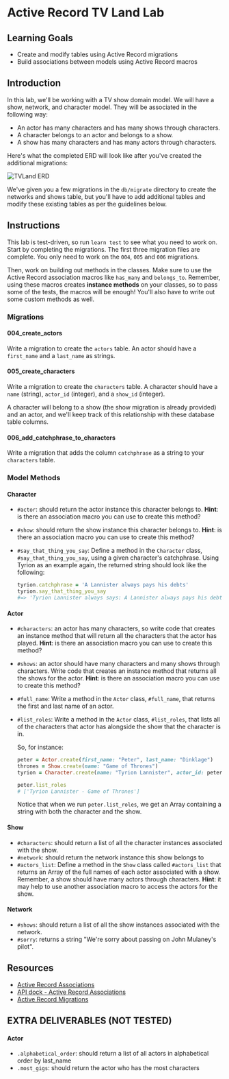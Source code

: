 # Active Record TV Land Lab

## Learning Goals

- Create and modify tables using Active Record migrations
- Build associations between models using Active Record macros

## Introduction

In this lab, we'll be working with a TV show domain model. We will have a show,
network, and character model. They will be associated in the following way:

- An actor has many characters and has many shows through characters.
- A character belongs to an actor and belongs to a show.
- A show has many characters and has many actors through characters.

Here's what the completed ERD will look like after you've created the additional
migrations:

![TVLand ERD](https://curriculum-content.s3.amazonaws.com/phase-3/active-record-associations-tvland-lab/tvland-erd.png)

We've given you a few migrations in the `db/migrate` directory to create the
networks and shows table, but you'll have to add additional tables and modify
these existing tables as per the guidelines below.

## Instructions

This lab is test-driven, so run `learn test` to see what you need to work on.
Start by completing the migrations. The first three migration files are
complete. You only need to work on the `004`, `005` and `006` migrations.

Then, work on building out methods in the classes. Make sure to use the Active Record
association macros like `has_many` and `belongs_to`. Remember, using these macros
creates **instance methods** on your classes, so to pass some of the tests, the macros
will be enough! You'll also have to write out some custom methods as well.

### Migrations

#### 004_create_actors

Write a migration to create the `actors` table. An actor should have a
`first_name` and a `last_name` as strings.

#### 005_create_characters

Write a migration to create the `characters` table. A character should have a
`name` (string), `actor_id` (integer), and a `show_id` (integer).

A character will belong to a show (the show migration is already provided) and
an actor, and we'll keep track of this relationship with these database table
columns.

#### 006_add_catchphrase_to_characters

Write a migration that adds the column `catchphrase` as a string to your
`characters` table.

### Model Methods

#### Character

- `#actor`: should return the actor instance this character belongs to.
  **Hint**: is there an association macro you can use to create this method?
- `#show`: should return the show instance this character belongs to. **Hint**:
  is there an association macro you can use to create this method?
- `#say_that_thing_you_say`: Define a method in the `Character` class,
  `#say_that_thing_you_say`, using a given character's catchphrase. Using Tyrion
  as an example again, the returned string should look like the following:

  ```ruby
  tyrion.catchphrase = 'A Lannister always pays his debts'
  tyrion.say_that_thing_you_say
  #=> 'Tyrion Lannister always says: A Lannister always pays his debts'
  ```

#### Actor

- `#characters`: an actor has many characters, so write code that creates an
  instance method that will return all the characters that the actor has played.
  **Hint**: is there an association macro you can use to create this method?
- `#shows`: an actor should have many characters and many shows through
  characters. Write code that creates an instance method that returns all the
  shows for the actor. **Hint**: is there an association macro you can use to
  create this method?
- `#full_name`: Write a method in the `Actor` class, `#full_name`, that returns
  the first and last name of an actor.
- `#list_roles`: Write a method in the `Actor` class, `#list_roles`, that lists
  all of the characters that actor has alongside the show that the character is
  in.

  So, for instance:

  ```ruby
  peter = Actor.create(first_name: "Peter", last_name: "Dinklage")
  thrones = Show.create(name: "Game of Thrones")
  tyrion = Character.create(name: "Tyrion Lannister", actor_id: peter.id, show_id: thrones.id)

  peter.list_roles
  # ['Tyrion Lannister - Game of Thrones']
  ```

  Notice that when we run `peter.list_roles`, we get an Array containing a
  string with both the character and the show.

#### Show

- `#characters`: should return a list of all the character instances associated with
  the show.
- `#network`: should return the network instance this show belongs to
- `#actors_list`: Define a method in the `Show` class called `#actors_list` that
  returns an Array of the full names of each actor associated with a show.
  Remember, a show should have many actors through characters. **Hint**: it may
  help to use another association macro to access the actors for the show.

#### Network

- `#shows`: should return a list of all the show instances associated with
  the network.
- `#sorry`: returns a string "We're sorry about passing on John Mulaney's
  pilot".

## Resources

- [Active Record Associations](http://guides.rubyonrails.org/association_basics.html)
- [API dock - Active Record Associations](https://apidock.com/rails/ActiveRecord/Associations/ClassMethods)
- [Active Record Migrations](https://guides.rubyonrails.org/active_record_migrations.html)

## EXTRA DELIVERABLES (NOT TESTED)

#### Actor

- `.alphabetical_order`: should return a list of all actors in alphabetical order by last_name
- `.most_gigs`: should return the actor who has the most characters
